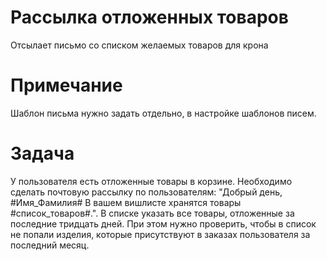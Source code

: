 # Рассылка отложенных товаров
Отсылает письмо со списком желаемых товаров для крона
# Примечание
Шаблон письма нужно задать отдельно, в настройке шаблонов писем.
# Задача
У пользователя есть отложенные товары в корзине. Необходимо сделать почтовую рассылку по пользователям: "Добрый день, #Имя_Фамилия# В вашем вишлисте хранятся товары #список_товаров#.". В списке указать все товары, отложенные за последние тридцать дней. При этом нужно проверить, чтобы в список не попали изделия, которые присутствуют в заказах пользователя за последний месяц.
